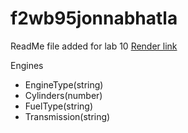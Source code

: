# f2wb95jonnabhatla
ReadMe file added for lab 10
[Render link](https://f2wb95jonnabhatla.onrender.com)

Engines
- EngineType(string)
- Cylinders(number)
- FuelType(string)
- Transmission(string)

